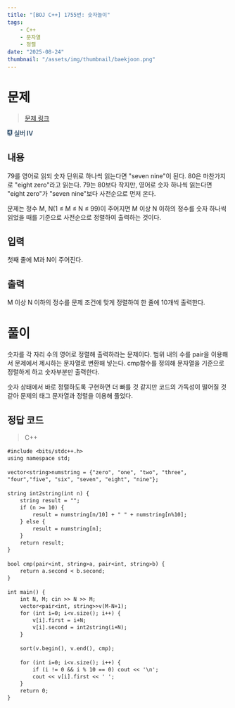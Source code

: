 ```yaml
---
title: "[BOJ C++] 1755번: 숫자놀이"
tags:
    - C++
    - 문자열
    - 정렬
date: "2025-08-24"
thumbnail: "/assets/img/thumbnail/baekjoon.png"
---
```


# 문제  

> [문제 링크](https://www.acmicpc.net/problem/1755)
<span style="display: inline-flex; align-items: center;">
  <img src="/img/tier/silver4.png" alt="Silver IV" style="height:1em; width:auto; margin-right:4px;">
  <span style="color:#405B73; font-weight:bold;">실버 IV</span>
</span>

## 내용
79를 영어로 읽되 숫자 단위로 하나씩 읽는다면 "seven nine"이 된다. 80은 마찬가지로 "eight zero"라고 읽는다. 79는 80보다 작지만, 영어로 숫자 하나씩 읽는다면 "eight zero"가 "seven nine"보다 사전순으로 먼저 온다.

문제는 정수 M, N(1 ≤ M ≤ N ≤ 99)이 주어지면 M 이상 N 이하의 정수를 숫자 하나씩 읽었을 때를 기준으로 사전순으로 정렬하여 출력하는 것이다.

## 입력
첫째 줄에 M과 N이 주어진다.

## 출력
M 이상 N 이하의 정수를 문제 조건에 맞게 정렬하여 한 줄에 10개씩 출력한다.

# 풀이
숫자를 각 자리 수의 영어로 정렬해 출력하라는 문제이다.
범위 내의 수를 pair을 이용해서 문제에서 제시하는 문자열로 변환해 넣는다.
cmp함수를 정의해 문자열을 기준으로 정렬하게 하고 숫자부분만 출력한다.

숫자 상태에서 바로 정렬하도록 구현하면 더 빠를 것 같지만 코드의 가독성이 떨어질 것 같아 문제의 태그 문자열과 정렬을 이용해 풀었다.


## 정답 코드
> C++

```
#include <bits/stdc++.h>  
using namespace std;  
  
vector<string>numstring = {"zero", "one", "two", "three", "four","five", "six", "seven", "eight", "nine"};  
  
string int2string(int n) {  
    string result = "";  
    if (n >= 10) {  
        result = numstring[n/10] + " " + numstring[n%10];  
    } else {  
        result = numstring[n];  
    }  
    return result;  
}  
  
bool cmp(pair<int, string>a, pair<int, string>b) {  
    return a.second < b.second;  
}  
  
int main() {  
    int N, M; cin >> N >> M;  
    vector<pair<int, string>>v(M-N+1);  
    for (int i=0; i<v.size(); i++) {  
        v[i].first = i+N;  
        v[i].second = int2string(i+N);  
    }  
  
    sort(v.begin(), v.end(), cmp);  
  
    for (int i=0; i<v.size(); i++) {  
        if (i != 0 && i % 10 == 0) cout << '\n';  
        cout << v[i].first << ' ';  
    }  
    return 0;  
}
```
